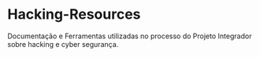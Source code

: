 # Hacking-Resources
Documentação e Ferramentas utilizadas no processo do Projeto Integrador sobre hacking e cyber segurança.

